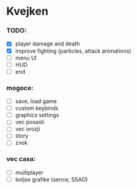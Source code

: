 # Kvejken

### TODO:
- [x] player damage and death
- [x] improve fighting (particles, attack animations)
- [ ] menu UI
- [ ] HUD
- [ ] end

### mogoce:
- [ ] save, load game
- [ ] custom keybinds
- [ ] graphics settings
- [ ] vec posasti
- [ ] vec orozji
- [ ] story
- [ ] zvok

### vec casa:
- [ ] multiplayer
- [ ] boljse grafike (sence, SSAO)
